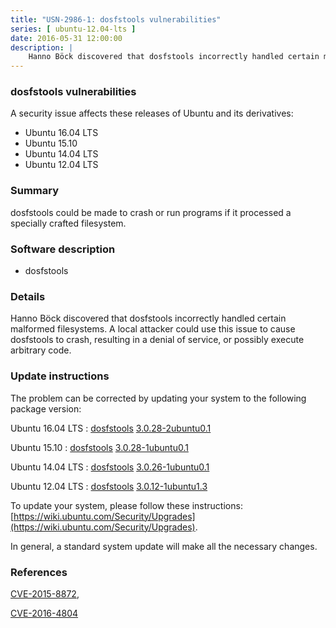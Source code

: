 ```yaml
---
title: "USN-2986-1: dosfstools vulnerabilities"
series: [ ubuntu-12.04-lts ]
date: 2016-05-31 12:00:00
description: |
    Hanno Böck discovered that dosfstools incorrectly handled certain malformed filesystems. A local attacker could use this issue to cause dosfstools to crash, resulting in a denial of service, or possibly execute arbitrary code. 
--- 
```

 
### dosfstools vulnerabilities

A security issue affects these releases of Ubuntu and its derivatives:

* Ubuntu 16.04 LTS
* Ubuntu 15.10
* Ubuntu 14.04 LTS
* Ubuntu 12.04 LTS

### Summary

dosfstools could be made to crash or run programs if it processed a specially crafted filesystem.

### Software description

* dosfstools 

### Details

Hanno Böck discovered that dosfstools incorrectly handled certain malformed filesystems. A local attacker could use this issue to cause dosfstools to crash, resulting in a denial of service, or possibly execute arbitrary code. 

### Update instructions

The problem can be corrected by updating your system to the following package version:

Ubuntu 16.04 LTS
 : [dosfstools](https://launchpad.net/ubuntu/+source/dosfstools) <span> [3.0.28-2ubuntu0.1](https://launchpad.net/ubuntu/+source/dosfstools/3.0.28-2ubuntu0.1) </span> 

Ubuntu 15.10
 : [dosfstools](https://launchpad.net/ubuntu/+source/dosfstools) <span> [3.0.28-1ubuntu0.1](https://launchpad.net/ubuntu/+source/dosfstools/3.0.28-1ubuntu0.1) </span> 

Ubuntu 14.04 LTS
 : [dosfstools](https://launchpad.net/ubuntu/+source/dosfstools) <span> [3.0.26-1ubuntu0.1](https://launchpad.net/ubuntu/+source/dosfstools/3.0.26-1ubuntu0.1) </span> 

Ubuntu 12.04 LTS
 : [dosfstools](https://launchpad.net/ubuntu/+source/dosfstools) <span> [3.0.12-1ubuntu1.3](https://launchpad.net/ubuntu/+source/dosfstools/3.0.12-1ubuntu1.3) </span> 

To update your system, please follow these instructions: [https://wiki.ubuntu.com/Security/Upgrades](https://wiki.ubuntu.com/Security/Upgrades).

In general, a standard system update will make all the necessary changes. 

### References

 [CVE-2015-8872](http://people.ubuntu.com/~ubuntu-security/cve/CVE-2015-8872), 

 [CVE-2016-4804](http://people.ubuntu.com/~ubuntu-security/cve/CVE-2016-4804)
 

